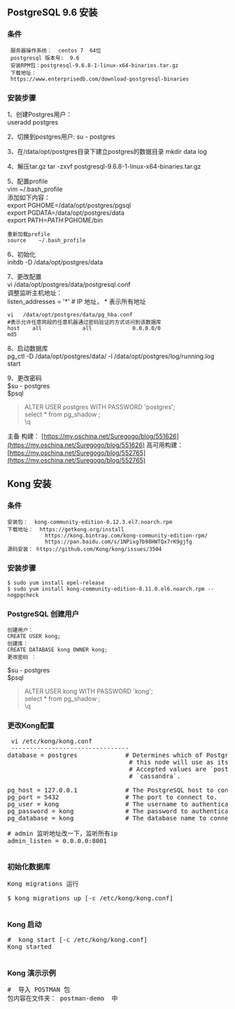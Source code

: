 ## PostgreSQL 9.6 安装

### 条件

     服务器操作系统：  centos 7  64位
     postgresql 版本号:  9.6
     安装RPM包：postgresql-9.6.8-1-linux-x64-binaries.tar.gz
     下载地址：
     https://www.enterprisedb.com/download-postgresql-binaries

### 安装步骤

   1、创建Postgres用户：  
      useradd postgres

  2、切换到postgres用户:
      su - postgres

  3、在/data/opt/postgres目录下建立postgres的数据目录
     mkdir  data   log  
     
 4、解压tar.gz
     tar -zxvf   postgresql-9.6.8-1-linux-x64-binaries.tar.gz
     
5、配置profile   
     vim ~/.bash_profile  
     添加如下内容：  
    export PGHOME=/data/opt/postgres/pgsql  
    export PGDATA=/data/opt/postgres/data  
    export PATH=$PATH:$PGHOME/bin  
    
    重新加载profile  
    source    ~/.bash_profile  
    
6、初始化   
    initdb -D  /data/opt/postgres/data
     
7、更改配置  
    vi   /data/opt/postgres/data/postgresql.conf  
    调整监听主机地址：  
    listen_addresses = '*'           #   IP 地址， * 表示所有地址  
    
    vi   /data/opt/postgres/data/pg_hba.conf  
    #表示允许任意网段的任意机器通过密码验证的方式访问到该数据库
    host    all             all             0.0.0.0/0                   md5
    
8、启动数据库  
   pg_ctl  -D  /data/opt/postgres/data/ -l /data/opt/postgres/log/running.log  start
   

9、更改密码  
    $su - postgres  
   $psql  
   > ALTER USER postgres WITH PASSWORD 'postgres';  
   > select * from pg_shadow ;  
   > \q
   
主备    构建：  [https://my.oschina.net/Suregogo/blog/551626](https://my.oschina.net/Suregogo/blog/551626)
高可用构建： [https://my.oschina.net/Suregogo/blog/552765](https://my.oschina.net/Suregogo/blog/552765)
   
## Kong 安装

### 条件  
    安装包：  kong-community-edition-0.12.3.el7.noarch.rpm
    下载地址：  https://getkong.org/install
                https://kong.bintray.com/kong-community-edition-rpm/
                https://pan.baidu.com/s/1NPixg7b98HWTQx7rK9gjfg
    源码安装： https://github.com/Kong/kong/issues/3504


### 安装步骤  

    $ sudo yum install epel-release
    $ sudo yum install kong-community-edition-0.11.0.el6.noarch.rpm --nogpgcheck


### PostgreSQL 创建用户
    创建用户：  
    CREATE USER kong;    
    创建库：  
    CREATE DATABASE kong OWNER kong;
    更改密码 ：  
   $su - postgres  
   $psql  
   > ALTER USER kong WITH PASSWORD 'kong';  
   > select * from pg_shadow ;  
   > \q


### 更改Kong配置  
<pre>
 vi /etc/kong/kong.conf 
 --------------------------------
database = postgres             # Determines which of PostgreSQL or Cassandra
                                 # this node will use as its datastore.
                                 # Accepted values are `postgres` and
                                 # `cassandra`.

pg_host = 127.0.0.1             # The PostgreSQL host to connect to.
pg_port = 5432                  # The port to connect to.
pg_user = kong                  # The username to authenticate if required.
pg_password = kong              # The password to authenticate if required.
pg_database = kong              # The database name to connect to.

# admin 监听地址改一下，监听所有ip
admin_listen = 0.0.0.0:8001

</pre>


### 初始化数据库
<pre>
Kong migrations 运行 

$ kong migrations up [-c /etc/kong/kong.conf]

</pre>

### Kong 启动  
<pre>
#  kong start [-c /etc/kong/kong.conf]
Kong started

</pre>



### Kong 演示示例
<pre>
#  导入 POSTMAN 包  
包内容在文件夹： postman-demo  中
</pre>










